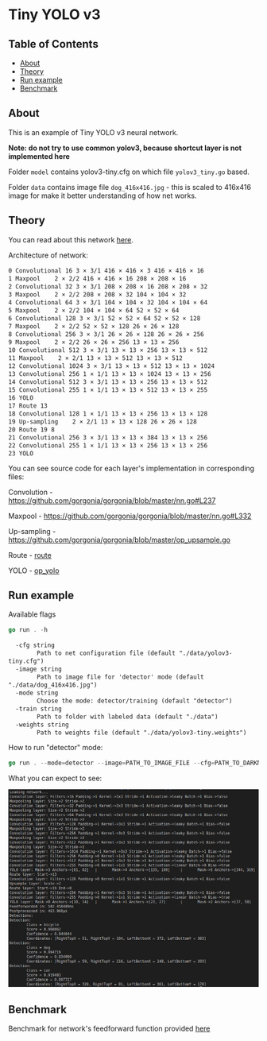 # Tiny YOLO v3

## Table of Contents

- [About](#about)
- [Theory](#theory)
- [Run example](#run-example)
- [Benchmark](#benchmark)

## About
This is an example of Tiny YOLO v3 neural network.

**Note: do not try to use common yolov3, because shortcut layer is not implemented here**

Folder `model` contains yolov3-tiny.cfg on which file `yolov3_tiny.go` based.

Folder `data` contains image file `dog_416x416.jpg` - this is scaled to 416x416 image for make it better understanding of how net works.

## Theory
You can read about this network [here](https://pjreddie.com/darknet/yolo/).

Architecture of network:
```
0 Convolutional 16 3 × 3/1 416 × 416 × 3 416 × 416 × 16
1 Maxpool    2 × 2/2 416 × 416 × 16 208 × 208 × 16
2 Convolutional 32 3 × 3/1 208 × 208 × 16 208 × 208 × 32
3 Maxpool    2 × 2/2 208 × 208 × 32 104 × 104 × 32
4 Convolutional 64 3 × 3/1 104 × 104 × 32 104 × 104 × 64
5 Maxpool    2 × 2/2 104 × 104 × 64 52 × 52 × 64
6 Convolutional 128 3 × 3/1 52 × 52 × 64 52 × 52 × 128
7 Maxpool    2 × 2/2 52 × 52 × 128 26 × 26 × 128
8 Convolutional 256 3 × 3/1 26 × 26 × 128 26 × 26 × 256
9 Maxpool    2 × 2/2 26 × 26 × 256 13 × 13 × 256
10 Convolutional 512 3 × 3/1 13 × 13 × 256 13 × 13 × 512
11 Maxpool    2 × 2/1 13 × 13 × 512 13 × 13 × 512
12 Convolutional 1024 3 × 3/1 13 × 13 × 512 13 × 13 × 1024
13 Convolutional 256 1 × 1/1 13 × 13 × 1024 13 × 13 × 256
14 Convolutional 512 3 × 3/1 13 × 13 × 256 13 × 13 × 512
15 Convolutional 255 1 × 1/1 13 × 13 × 512 13 × 13 × 255
16 YOLO        
17 Route 13       
18 Convolutional 128 1 × 1/1 13 × 13 × 256 13 × 13 × 128
19 Up‐sampling    2 × 2/1 13 × 13 × 128 26 × 26 × 128
20 Route 19 8       
21 Convolutional 256 3 × 3/1 13 × 13 × 384 13 × 13 × 256
22 Convolutional 255 1 × 1/1 13 × 13 × 256 13 × 13 × 256
23 YOLO 
```

You can see source code for each layer's implementation in corresponding files:

Convolution - https://github.com/gorgonia/gorgonia/blob/master/nn.go#L237

Maxpool - https://github.com/gorgonia/gorgonia/blob/master/nn.go#L332

Up-sampling - https://github.com/gorgonia/gorgonia/blob/master/op_upsample.go

Route - [route](route_layer.go)

YOLO - [op_yolo](../../op_yolo.go)

## Run example
Available flags 
```go
go run . -h
```
```shell
  -cfg string
        Path to net configuration file (default "./data/yolov3-tiny.cfg")
  -image string
        Path to image file for 'detector' mode (default "./data/dog_416x416.jpg")
  -mode string
        Choose the mode: detector/training (default "detector")
  -train string
        Path to folder with labeled data (default "./data")
  -weights string
        Path to weights file (default "./data/yolov3-tiny.weights")
```


How to run "detector" mode:
```go
go run . --mode=detector --image=PATH_TO_IMAGE_FILE --cfg=PATH_TO_DARKNET_CONFIGURATION_FILE --weights=PATH_TO_DARKNET_WEIGHTS_FILE
```

What you can expect to see:

![std out](output.png)

## Benchmark
Benchmark for network's feedforward function provided [here](main_benchmark_test.go)